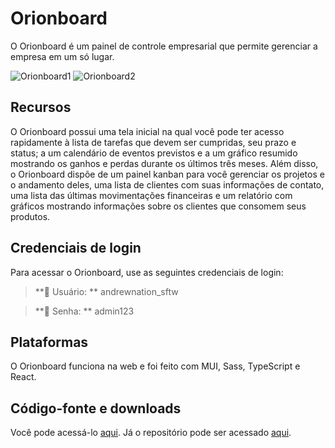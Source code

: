 # Orionboard

O Orionboard é um painel de controle empresarial que permite gerenciar a empresa em um só lugar.

![Orionboard1](https://andrewnationdev.vercel.app/img/orionboard/001.png)
![Orionboard2](https://andrewnationdev.vercel.app/img/orionboard/002.png)

## Recursos

O Orionboard possui uma tela inicial na qual você pode ter acesso rapidamente à lista de tarefas que devem ser cumpridas, seu prazo e status; a um calendário de eventos previstos e a um gráfico resumido mostrando os ganhos e perdas durante os últimos três meses. Além disso, o Orionboard dispõe de um painel kanban para você gerenciar os projetos e o andamento deles, uma lista de clientes com suas informações de contato, uma lista das últimas movimentações financeiras e um relatório com gráficos mostrando informações sobre os clientes que consomem seus produtos.

## Credenciais de login

Para acessar o Orionboard, use as seguintes credenciais de login:

> **👤 Usuário: ** andrewnation_sftw

> **🔑 Senha: ** admin123

## Plataformas

O Orionboard funciona na web e foi feito com MUI, Sass, TypeScript e React.

## Código-fonte e downloads
Você pode acessá-lo [aqui](https://oriondashboard.vercel.app/dashboard). Já o repositório pode ser acessado [aqui](https://github.com/Redwars22/orion-dashboard).
